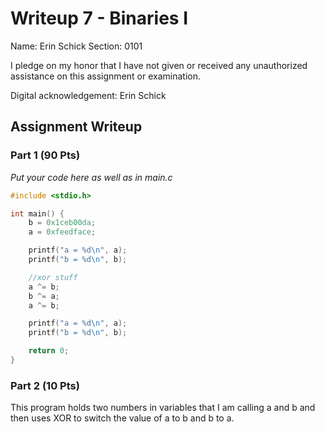 # Writeup 7 - Binaries I

Name: Erin Schick
Section: 0101

I pledge on my honor that I have not given or received any unauthorized
assistance on this assignment or examination.

Digital acknowledgement: Erin Schick

## Assignment Writeup

### Part 1 (90 Pts)

*Put your code here as well as in main.c*
```c
#include <stdio.h>

int main() {
	b = 0x1ceb00da;
	a = 0xfeedface;

	printf("a = %d\n", a);
	printf("b = %d\n", b);

	//xor stuff
	a ^= b;
	b ^= a;
	a ^= b;

	printf("a = %d\n", a);
	printf("b = %d\n", b);

	return 0;
}
```

### Part 2 (10 Pts)

This program holds two numbers in variables that I am calling a and b and then uses XOR to switch the value of a to b and b to a. 
